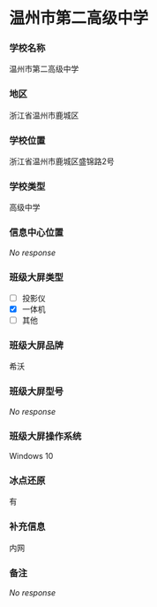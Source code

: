 # 温州市第二高级中学

### 学校名称

温州市第二高级中学

### 地区

浙江省温州市鹿城区

### 学校位置

浙江省温州市鹿城区盛锦路2号

### 学校类型

高级中学

### 信息中心位置

_No response_

### 班级大屏类型

- [ ] 投影仪
- [x] 一体机
- [ ] 其他

### 班级大屏品牌

希沃

### 班级大屏型号

_No response_

### 班级大屏操作系统

Windows 10

### 冰点还原

有

### 补充信息

内网

### 备注

_No response_